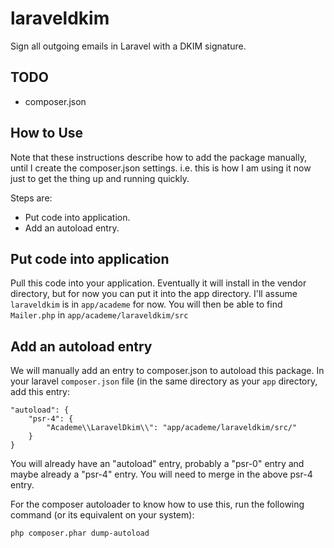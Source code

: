 laraveldkim
===========

Sign all outgoing emails in Laravel with a DKIM signature.

TODO
----

* composer.json

How to Use
----------

Note that these instructions describe how to add the package manually, until I create the composer.json
settings. i.e. this is how I am using it now just to get the thing up and running quickly.

Steps are:

* Put code into application.
* Add an autoload entry.

Put code into application
-------------------------

Pull this code into your application. Eventually it will install in the vendor directory, but for now you can put it
into the app directory. I'll assume `laraveldkim` is in `app/academe` for now. You will then be able to find
`Mailer.php` in `app/academe/laraveldkim/src`

Add an autoload entry
---------------------

We will manually add an entry to composer.json to autoload this package. In your laravel `composer.json` file (in
the same directory as your `app` directory, add this entry:

	"autoload": {
		"psr-4": {
			"Academe\\LaravelDkim\\": "app/academe/laraveldkim/src/"
		}
	}

You will already have an "autoload" entry, probably a "psr-0" entry and maybe already a "psr-4" entry. You will
need to merge in the above psr-4 entry.

For the composer autoloader to know how to use this, run the following command (or its equivalent on your system):

    php composer.phar dump-autoload

